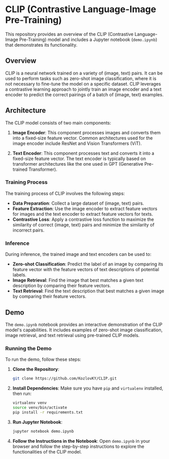 # CLIP (Contrastive Language-Image Pre-Training)

This repository provides an overview of the CLIP (Contrastive Language-Image Pre-Training) model and includes a Jupyter notebook (`demo.ipynb`) that demonstrates its functionality.

## Overview

CLIP is a neural network trained on a variety of (image, text) pairs. It can be used to perform tasks such as zero-shot image classification, where it is not necessary to fine-tune the model on a specific dataset. CLIP leverages a contrastive learning approach to jointly train an image encoder and a text encoder to predict the correct pairings of a batch of (image, text) examples.

## Architecture

The CLIP model consists of two main components:

1. **Image Encoder**: This component processes images and converts them into a fixed-size feature vector. Common architectures used for the image encoder include ResNet and Vision Transformers (ViT).

2. **Text Encoder**: This component processes text and converts it into a fixed-size feature vector. The text encoder is typically based on transformer architectures like the one used in GPT (Generative Pre-trained Transformer).

### Training Process

The training process of CLIP involves the following steps:
- **Data Preparation**: Collect a large dataset of (image, text) pairs.
- **Feature Extraction**: Use the image encoder to extract feature vectors for images and the text encoder to extract feature vectors for texts.
- **Contrastive Loss**: Apply a contrastive loss function to maximize the similarity of correct (image, text) pairs and minimize the similarity of incorrect pairs.

### Inference

During inference, the trained image and text encoders can be used to:
- **Zero-shot Classification**: Predict the label of an image by comparing its feature vector with the feature vectors of text descriptions of potential labels.
- **Image Retrieval**: Find the image that best matches a given text description by comparing their feature vectors.
- **Text Retrieval**: Find the text description that best matches a given image by comparing their feature vectors.

## Demo

The `demo.ipynb` notebook provides an interactive demonstration of the CLIP model's capabilities. It includes examples of zero-shot image classification, image retrieval, and text retrieval using pre-trained CLIP models.

### Running the Demo

To run the demo, follow these steps:
1. **Clone the Repository**:
    ```bash
    git clone https://github.com/KozlovKY/CLIP.git
    ```

2. **Install Dependencies**:
    Make sure you have `pip` and `virtualenv` installed, then run:
    ```bash
    virtualenv venv
    source venv/bin/activate
    pip install -r requirements.txt
    ```

3. **Run Jupyter Notebook**:
    ```bash
    jupyter notebook demo.ipynb
    ```

4. **Follow the Instructions in the Notebook**:
    Open `demo.ipynb` in your browser and follow the step-by-step instructions to explore the functionalities of the CLIP model.



